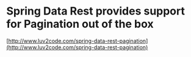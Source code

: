 # Spring Data Rest provides support for Pagination out of the box

[http://www.luv2code.com/spring-data-rest-pagination](http://www.luv2code.com/spring-data-rest-pagination)
